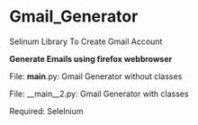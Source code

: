 # Gmail_Generator
Selinum Library To Create Gmail Account

**Generate Emails using firefox webbrowser**

File: __main__.py: Gmail Generator without classes

File: __main__2.py: Gmail Generator with classes

Required:
Selelnium
